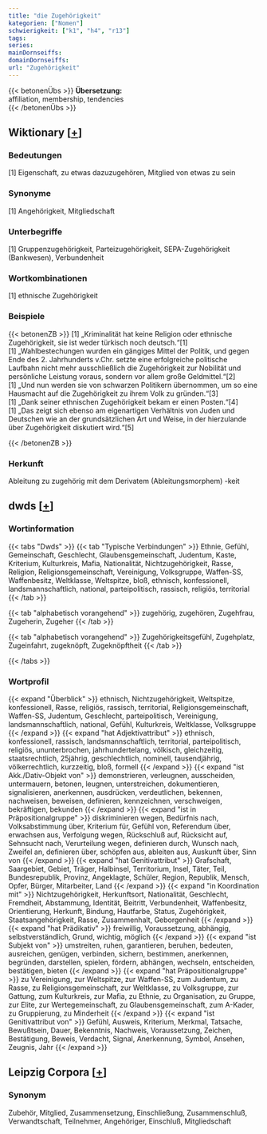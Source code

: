 ```yaml
---
title: "die Zugehörigkeit"
kategorien: ["Nomen"]
schwierigkeit: ["k1", "h4", "r13"]
tags:
series:
mainDornseiffs:
domainDornseiffs:
url: "Zugehörigkeit"
---
```


{{< betonenÜbs >}}
**Übersetzung:**  
affiliation, membership, tendencies  
{{< /betonenÜbs >}}

## Wiktionary [[+](https://de.wiktionary.org/wiki/Zugehörigkeit)]

### Bedeutungen
[1] Eigenschaft, zu etwas dazuzugehören, Mitglied von etwas zu sein  

### Synonyme
[1] Angehörigkeit, Mitgliedschaft  

### Unterbegriffe
[1] Gruppenzugehörigkeit, Parteizugehörigkeit, SEPA-Zugehörigkeit (Bankwesen), Verbundenheit  

### Wortkombinationen
[1] ethnische Zugehörigkeit  

### Beispiele
{{< betonenZB >}}
[1] „Kriminalität hat keine Religion oder ethnische Zugehörigkeit, sie ist weder türkisch noch deutsch.“[1]  
[1] „Wahlbestechungen wurden ein gängiges Mittel der Politik, und gegen Ende des 2. Jahrhunderts v.Chr. setzte eine erfolgreiche politische Laufbahn nicht mehr ausschließlich die Zugehörigkeit zur Nobilität und persönliche Leistung voraus, sondern vor allem große Geldmittel.“[2]  
[1] „Und nun werden sie von schwarzen Politikern übernommen, um so eine Hausmacht auf die Zugehörigkeit zu ihrem Volk zu gründen.“[3]  
[1] „Dank seiner ethnischen Zugehörigkeit bekam er einen Posten.“[4]  
[1] „Das zeigt sich ebenso am eigenartigen Verhältnis von Juden und Deutschen wie an der grundsätzlichen Art und Weise, in der hierzulande über Zugehörigkeit diskutiert wird.“[5]  

{{< /betonenZB >}}
### Herkunft
Ableitung zu zugehörig mit dem Derivatem (Ableitungsmorphem) -keit  



## dwds [[+](https://www.dwds.de/wb/Zugehörigkeit)]

### Wortinformation
{{< tabs "Dwds" >}}
{{< tab "Typische Verbindungen" >}}
Ethnie, Gefühl, Gemeinschaft, Geschlecht, Glaubensgemeinschaft, Judentum, Kaste, Kriterium, Kulturkreis, Mafia, Nationalität, Nichtzugehörigkeit, Rasse, Religion, Religionsgemeinschaft, Vereinigung, Volksgruppe, Waffen-SS, Waffenbesitz, Weltklasse, Weltspitze, bloß, ethnisch, konfessionell, landsmannschaftlich, national, parteipolitisch, rassisch, religiös, territorial
{{< /tab >}}

{{< tab "alphabetisch vorangehend" >}}
zugehörig, zugehören, Zugehfrau, Zugeherin, Zugeher
{{< /tab >}}

{{< tab "alphabetisch vorangehend" >}}
Zugehörigkeitsgefühl, Zugehplatz, Zugeinfahrt, zugeknöpft, Zugeknöpftheit
{{< /tab >}}

{{< /tabs >}}

### Wortprofil
{{< expand "Überblick" >}} ethnisch, Nichtzugehörigkeit, Weltspitze, konfessionell, Rasse, religiös, rassisch, territorial, Religionsgemeinschaft, Waffen-SS, Judentum, Geschlecht, parteipolitisch, Vereinigung, landsmannschaftlich, national, Gefühl, Kulturkreis, Weltklasse, Volksgruppe {{< /expand >}}
{{< expand "hat Adjektivattribut" >}} ethnisch, konfessionell, rassisch, landsmannschaftlich, territorial, parteipolitisch, religiös, ununterbrochen, jahrhundertelang, völkisch, gleichzeitig, staatsrechtlich, 25jährig, geschlechtlich, nominell, tausendjährig, völkerrechtlich, kurzzeitig, bloß, formell {{< /expand >}}
{{< expand "ist Akk./Dativ-Objekt von" >}} demonstrieren, verleugnen, ausscheiden, untermauern, betonen, leugnen, unterstreichen, dokumentieren, signalisieren, anerkennen, ausdrücken, verdeutlichen, bekennen, nachweisen, beweisen, definieren, kennzeichnen, verschweigen, bekräftigen, bekunden {{< /expand >}}
{{< expand "ist in Präpositionalgruppe" >}} diskriminieren wegen, Bedürfnis nach, Volksabstimmung über, Kriterium für, Gefühl von, Referendum über, erwachsen aus, Verfolgung wegen, Rückschluß auf, Rücksicht auf, Sehnsucht nach, Verurteilung wegen, definieren durch, Wunsch nach, Zweifel an, definieren über, schöpfen aus, ableiten aus, Auskunft über, Sinn von {{< /expand >}}
{{< expand "hat Genitivattribut" >}} Grafschaft, Saargebiet, Gebiet, Träger, Halbinsel, Territorium, Insel, Täter, Teil, Bundesrepublik, Provinz, Angeklagte, Schüler, Region, Republik, Mensch, Opfer, Bürger, Mitarbeiter, Land {{< /expand >}}
{{< expand "in Koordination mit" >}} Nichtzugehörigkeit, Herkunftsort, Nationalität, Geschlecht, Fremdheit, Abstammung, Identität, Beitritt, Verbundenheit, Waffenbesitz, Orientierung, Herkunft, Bindung, Hautfarbe, Status, Zugehörigkeit, Staatsangehörigkeit, Rasse, Zusammenhalt, Geborgenheit {{< /expand >}}
{{< expand "hat Prädikativ" >}} freiwillig, Voraussetzung, abhängig, selbstverständlich, Grund, wichtig, möglich {{< /expand >}}
{{< expand "ist Subjekt von" >}} umstreiten, ruhen, garantieren, beruhen, bedeuten, ausreichen, genügen, verbinden, sichern, bestimmen, anerkennen, begründen, darstellen, spielen, fördern, abhängen, wechseln, entscheiden, bestätigen, bieten {{< /expand >}}
{{< expand "hat Präpositionalgruppe" >}} zu Vereinigung, zur Weltspitze, zur Waffen-SS, zum Judentum, zu Rasse, zu Religionsgemeinschaft, zur Weltklasse, zu Volksgruppe, zur Gattung, zum Kulturkreis, zur Mafia, zu Ethnie, zu Organisation, zu Gruppe, zur Elite, zur Wertegemeinschaft, zu Glaubensgemeinschaft, zum A-Kader, zu Gruppierung, zu Minderheit {{< /expand >}}
{{< expand "ist Genitivattribut von" >}} Gefühl, Ausweis, Kriterium, Merkmal, Tatsache, Bewußtsein, Dauer, Bekenntnis, Nachweis, Voraussetzung, Zeichen, Bestätigung, Beweis, Verdacht, Signal, Anerkennung, Symbol, Ansehen, Zeugnis, Jahr {{< /expand >}}

## Leipzig Corpora [[+](https://corpora.uni-leipzig.de/en/res?word=Zugehörigkeit&corpusId=deu_newscrawl-public_2018)]


### Synonym
Zubehör, Mitglied, Zusammensetzung, Einschließung, Zusammenschluß, Verwandtschaft, Teilnehmer, Angehöriger, Einschluß, Mitgliedschaft

